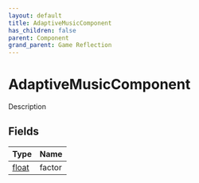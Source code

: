 ```yaml
---
layout: default
title: AdaptiveMusicComponent
has_children: false
parent: Component
grand_parent: Game Reflection
---
```

# AdaptiveMusicComponent
Description 

## Fields

| Type | Name |
|:----------|:--------------|
| [float](/riftbreaker-wiki/docs/game-reflection/components/float/) | factor |

